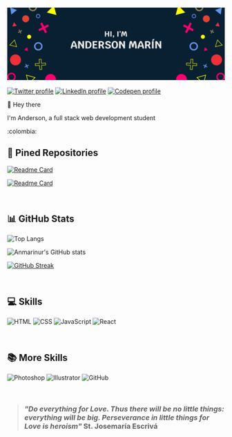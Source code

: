 ![Banner Anderson](/Images/Banner.jpg)

[![Twitter profile](https://img.shields.io/badge/Twitter-Profile-informational?style=flat&logo=twitter&logoColor=white&color=1CA2F1&labelColor=082032)](https://twitter.com/anmarinur_dev)
[![LinkedIn profile](https://img.shields.io/badge/LinkedIn-Profile-informational?style=flat&logo=linkedin&logoColor=white&color=0D76A8&labelColor=082032)](https://www.linkedin.com/in/andersonmarindev/)
[![Codepen profile](https://img.shields.io/badge/Codepen-Profile-informational?style=flat&logo=codepen&logoColor=white&color=000000&labelColor=082032)](https://codepen.io/anmarinur) 

<p>👋 Hey there</p>

<p>I'm Anderson, a full stack web development student</p>
:colombia:

<br>

## :pushpin: Pined Repositories

[![Readme Card](https://github-readme-stats.vercel.app/api/pin/?username=anmarinur&repo=200-Websites&bg_color=082032&hide_border=true&title_color=ffffff&text_color=ffffff&icon_color=ff006c)](https://github.com/anmarinur/200-Websites)

[![Readme Card](https://github-readme-stats.vercel.app/api/pin/?username=anmarinur&repo=notas-javascript&bg_color=082032&hide_border=true&title_color=ffffff&text_color=ffffff&icon_color=ff006c)](https://github.com/anmarinur/notas-javascript)

<br>

## :bar_chart: GitHub Stats

![Top Langs](https://github-readme-stats.vercel.app/api/top-langs/?username=anmarinur&bg_color=082032&hide_border=true&title_color=EEEEEE&text_color=EEEEEE&icon_color=ff006c&count_private=true)

![Anmarinur's GitHub stats](https://github-readme-stats.vercel.app/api?username=anmarinur&bg_color=082032&hide_border=true&title_color=EEEEEE&text_color=EEEEEE&icon_color=ff006c&show_icons=true&count_private=true)

[![GitHub Streak](https://github-readme-streak-stats.herokuapp.com/?user=anmarinur&background=082032&dates=ffffff&ring=F7DF1E&fire=F7DF1E&currStreakNum=ffffff&sideNums=ffffff&currStreakLabel=ff006c&sideLabels=ff006c&hide_border=true)](https://git.io/streak-stats)

<br>

## :computer: Skills

![HTML](https://img.shields.io/badge/Code-HTML-informational?style=flat&logo=html5&logoColor=white&color=f06529&labelColor=082032)
![CSS](https://img.shields.io/badge/Code-CSS-informational?style=flat&logo=css3&logoColor=white&color=264de4&labelColor=082032)
![JavaScript](https://img.shields.io/badge/Code-JavaScript-informational?style=flat&logo=javascript&logoColor=white&color=F7DF1E&labelColor=082032)
![React](https://img.shields.io/badge/Code-React-informational?style=flat&logo=react&logoColor=white&color=61DBFB&labelColor=082032)

<br>

## :books: More Skills

![Photoshop](https://img.shields.io/badge/Tools-Photoshop-informational?style=flat&logo=adobephotoshop&logoColor=white&color=31A8FF&labelColor=082032)
![Illustrator](https://img.shields.io/badge/Tools-Illustrator-informational?style=flat&logo=adobeillustrator&logoColor=white&color=FF9A00&labelColor=082032)
![GitHub](https://img.shields.io/badge/Tools-GitHub-informational?style=flat&logo=github&logoColor=white&color=181717&labelColor=082032)

<br>

> ### _"Do everything for Love. Thus there will be no little things: everything will be big. Perseverance in little things for Love is heroism"_ St. Josemaría Escrivá
      
<!-- página para los favicons https://dev.to/envoy_/150-badges-for-github-pnk -->
<!-- página para badges-->

